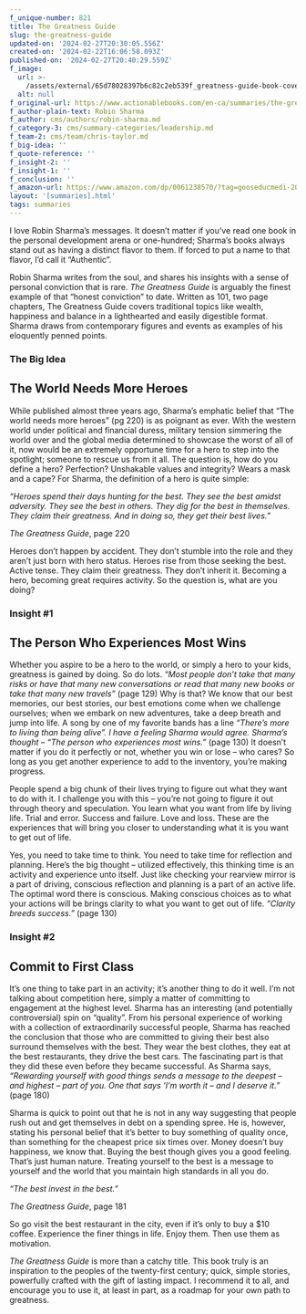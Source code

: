 ```yaml
---
f_unique-number: 821
title: The Greatness Guide
slug: the-greatness-guide
updated-on: '2024-02-27T20:30:05.556Z'
created-on: '2024-02-22T16:06:58.093Z'
published-on: '2024-02-27T20:40:29.559Z'
f_image:
  url: >-
    /assets/external/65d78028397b6c82c2eb539f_greatness-guide-book-cover-sm-94x144.jpeg
  alt: null
f_original-url: https://www.actionablebooks.com/en-ca/summaries/the-greatness-guide/
f_author-plain-text: Robin Sharma
f_author: cms/authors/robin-sharma.md
f_category-3: cms/summary-categories/leadership.md
f_team-2: cms/team/chris-taylor.md
f_big-idea: ''
f_quote-reference: ''
f_insight-2: ''
f_insight-1: ''
f_conclusion: ''
f_amazon-url: https://www.amazon.com/dp/0061238570/?tag=gooseducmedi-20
layout: '[summaries].html'
tags: summaries
---
```


I love Robin Sharma’s messages. It doesn’t matter if you’ve read one book in the personal development arena or one-hundred; Sharma’s books always stand out as having a distinct flavor to them. If forced to put a name to that flavor, I’d call it “Authentic”.

Robin Sharma writes from the soul, and shares his insights with a sense of personal conviction that is rare. _The Greatness Guide_ is arguably the finest example of that “honest conviction” to date. Written as 101, two page chapters, The Greatness Guide covers traditional topics like wealth, happiness and balance in a lighthearted and easily digestible format. Sharma draws from contemporary figures and events as examples of his eloquently penned points.

### The Big Idea

The World Needs More Heroes
---------------------------

While published almost three years ago, Sharma’s emphatic belief that “The world needs more heroes” (pg 220) is as poignant as ever. With the western world under political and financial duress, military tension simmering the world over and the global media determined to showcase the worst of all of it, now would be an extremely opportune time for a hero to step into the spotlight; someone to rescue us from it all. The question is, how do you define a hero? Perfection? Unshakable values and integrity? Wears a mask and a cape? For Sharma, the definition of a hero is quite simple:

_“Heroes spend their days hunting for the best. They see the best amidst adversity. They see the best in others. They dig for the best in themselves. They claim their greatness. And in doing so, they get their best lives.”_

_The Greatness Guide_, page 220

Heroes don’t happen by accident. They don’t stumble into the role and they aren’t just born with hero status. Heroes rise from those seeking the best. Active tense. They claim their greatness. They don’t inherit it. Becoming a hero, becoming great requires activity. So the question is, what are you doing?

### Insight #1

The Person Who Experiences Most Wins
------------------------------------

Whether you aspire to be a hero to the world, or simply a hero to your kids, greatness is gained by doing. So do lots. _“Most people don’t take that many risks or have that many new conversations or read that many new books or take that many new travels”_ (page 129) Why is that? We know that our best memories, our best stories, our best emotions come when we challenge ourselves; when we embark on new adventures, take a deep breath and jump into life. A song by one of my favorite bands has a line _“There’s more to living than being alive”. I have a feeling Sharma would agree. Sharma’s thought – “The person who experiences most wins.”_ (page 130) It doesn’t matter if you do it perfectly or not, whether you win or lose – who cares? So long as you get another experience to add to the inventory, you’re making progress.

People spend a big chunk of their lives trying to figure out what they want to do with it. I challenge you with this – you’re not going to figure it out through theory and speculation. You learn what you want from life by living life. Trial and error. Success and failure. Love and loss. These are the experiences that will bring you closer to understanding what it is you want to get out of life.

Yes, you need to take time to think. You need to take time for reflection and planning. Here’s the big thought – utilized effectively, this thinking time is an activity and experience unto itself. Just like checking your rearview mirror is a part of driving, conscious reflection and planning is a part of an active life. The optimal word there is conscious. Making conscious choices as to what your actions will be brings clarity to what you want to get out of life. _“Clarity breeds success.”_ (page 130)

### Insight #2

Commit to First Class
---------------------

It’s one thing to take part in an activity; it’s another thing to do it well. I’m not talking about competition here, simply a matter of committing to engagement at the highest level. Sharma has an interesting (and potentially controversial) spin on “quality”. From his personal experience of working with a collection of extraordinarily successful people, Sharma has reached the conclusion that those who are committed to giving their best also surround themselves with the best. They wear the best clothes, they eat at the best restaurants, they drive the best cars. The fascinating part is that they did these even before they became successful. As Sharma says, _“Rewarding yourself with good things sends a message to the deepest – and highest – part of you. One that says ‘I’m worth it – and I deserve it.”_ (page 180)

Sharma is quick to point out that he is not in any way suggesting that people rush out and get themselves in debt on a spending spree. He is, however, stating his personal belief that it’s better to buy something of quality once, than something for the cheapest price six times over. Money doesn’t buy happiness, we know that. Buying the best though gives you a good feeling. That’s just human nature. Treating yourself to the best is a message to yourself and the world that you maintain high standards in all you do.

_“The best invest in the best.”_

_The Greatness Guide_, page 181

So go visit the best restaurant in the city, even if it’s only to buy a $10 coffee. Experience the finer things in life. Enjoy them. Then use them as motivation.

_The Greatness Guide_ is more than a catchy title. This book truly is an inspiration to the peoples of the twenty-first century; quick, simple stories, powerfully crafted with the gift of lasting impact. I recommend it to all, and encourage you to use it, at least in part, as a roadmap for your own path to greatness.
